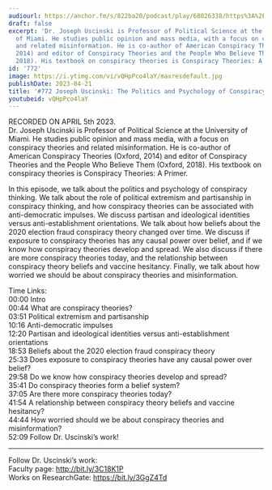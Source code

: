 ```yaml
---
audiourl: https://anchor.fm/s/822ba20/podcast/play/68026338/https%3A%2F%2Fd3ctxlq1ktw2nl.cloudfront.net%2Fstaging%2F2023-3-5%2F307cd2fb-b3db-2e06-08a7-8647727d4ac4.m4a
draft: false
excerpt: 'Dr. Joseph Uscinski is Professor of Political Science at the University
  of Miami. He studies public opinion and mass media, with a focus on conspiracy theories
  and related misinformation. He is co-author of American Conspiracy Theories (Oxford,
  2014) and editor of Conspiracy Theories and the People Who Believe Them (Oxford,
  2018). His textbook on conspiracy theories is Conspiracy Theories: A Primer.'
id: '772'
image: https://i.ytimg.com/vi/vQHpPco4laY/maxresdefault.jpg
publishDate: 2023-04-21
title: '#772 Joseph Uscinski: The Politics and Psychology of Conspiracy Theories'
youtubeid: vQHpPco4laY
---
```

<div class="timelinks">

RECORDED ON APRIL 5th 2023.  
Dr. Joseph Uscinski is Professor of Political Science at the University of Miami. He studies public opinion and mass media, with a focus on conspiracy theories and related misinformation. He is co-author of American Conspiracy Theories (Oxford, 2014) and editor of Conspiracy Theories and the People Who Believe Them (Oxford, 2018). His textbook on conspiracy theories is Conspiracy Theories: A Primer.

In this episode, we talk about the politics and psychology of conspiracy thinking. We talk about the role of political extremism and partisanship in conspiracy thinking, and how conspiracy theories can be associated with anti-democratic impulses. We discuss partisan and ideological identities versus anti-establishment orientations. We talk about how beliefs about the 2020 election fraud conspiracy theory changed over time. We discuss if exposure to conspiracy theories has any causal power over belief, and if we know how conspiracy theories develop and spread. We also discuss if there are more conspiracy theories today, and the relationship between conspiracy theory beliefs and vaccine hesitancy. Finally, we talk about how worried we should be about conspiracy theories and misinformation.

Time Links:  
<time>00:00</time> Intro  
<time>00:44</time> What are conspiracy theories?  
<time>03:51</time> Political extremism and partisanship  
<time>10:16</time> Anti-democratic impulses  
<time>12:20</time> Partisan and ideological identities versus anti-establishment orientations  
<time>18:53</time> Beliefs about the 2020 election fraud conspiracy theory  
<time>25:33</time> Does exposure to conspiracy theories have any causal power over belief?  
<time>29:58</time> Do we know how conspiracy theories develop and spread?  
<time>35:41</time> Do conspiracy theories form a belief system?  
<time>37:05</time> Are there more conspiracy theories today?  
<time>41:54</time> A relationship between conspiracy theory beliefs and vaccine hesitancy?  
<time>44:44</time> How worried should we be about conspiracy theories and misinformation?  
<time>52:09</time> Follow Dr. Uscinski’s work!

---

Follow Dr. Uscinski’s work:  
Faculty page: http://bit.ly/3C18K1P  
Works on ResearchGate: https://bit.ly/3GgZ4Td
</div>

